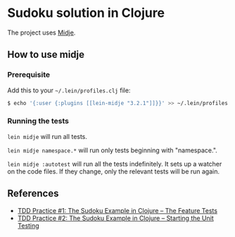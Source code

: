 # Sudoku solution in Clojure

The project uses [Midje](https://github.com/marick/Midje/).

## How to use midje


### Prerequisite
Add this to your `~/.lein/profiles.clj` file:

```bash
$ echo '{:user {:plugins [[lein-midje "3.2.1"]]}}' >> ~/.lein/profiles.clj
```

### Running the tests

`lein midje` will run all tests.

`lein midje namespace.*` will run only tests beginning with "namespace.".

`lein midje :autotest` will run all the tests indefinitely. It sets up a
watcher on the code files. If they change, only the relevant tests will be
run again.

## References

- [TDD Practice #1: The Sudoku Example in Clojure – The Feature Tests](https://www.linkedin.com/pulse/tdd-practice-1-sudoku-example-clojure-feature-tests-jorge-viana/)
- [TDD Practice #2: The Sudoku Example in Clojure – Starting the Unit Testing ](https://www.linkedin.com/pulse/tdd-practice-2-sudoku-example-clojure-starting-unit-testing-viana-/)